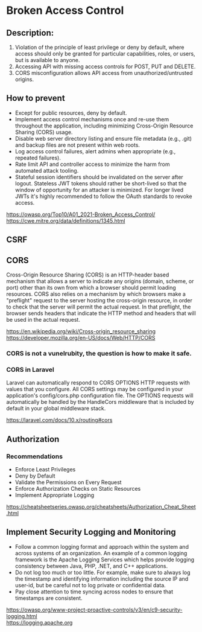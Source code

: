 # Broken Access Control

## Description:
1. Violation of the principle of least privilege or deny by default, where access should only be granted for particular capabilities, roles, or users, but is available to anyone.
2. Accessing API with missing access controls for POST, PUT and DELETE.
3. CORS misconfiguration allows API access from unauthorized/untrusted origins.

## How to prevent

* Except for public resources, deny by default.
* Implement access control mechanisms once and re-use them throughout the application, including minimizing Cross-Origin Resource Sharing (CORS) usage.
* Disable web server directory listing and ensure file metadata (e.g., .git) and backup files are not present within web roots.
* Log access control failures, alert admins when appropriate (e.g., repeated failures).
* Rate limit API and controller access to minimize the harm from automated attack tooling.
* Stateful session identifiers should be invalidated on the server after logout. Stateless JWT tokens should rather be short-lived so that the window of opportunity for an attacker is minimized. For longer lived JWTs it's highly recommended to follow the OAuth standards to revoke access.

https://owasp.org/Top10/A01_2021-Broken_Access_Control/  
https://cwe.mitre.org/data/definitions/1345.html  

## CSRF



## CORS

Cross-Origin Resource Sharing (CORS) is an HTTP-header based mechanism that allows a server to indicate any origins (domain, scheme, or port) other than its own from which a browser should permit loading resources. CORS also relies on a mechanism by which browsers make a "preflight" request to the server hosting the cross-origin resource, in order to check that the server will permit the actual request. In that preflight, the browser sends headers that indicate the HTTP method and headers that will be used in the actual request.

https://en.wikipedia.org/wiki/Cross-origin_resource_sharing  
https://developer.mozilla.org/en-US/docs/Web/HTTP/CORS  

### CORS is not a vunelrubity, the question is how to make it safe.

### CORS in Laravel

Laravel can automatically respond to CORS OPTIONS HTTP requests with values that you configure. All CORS settings may be configured in your application's config/cors.php configuration file. The OPTIONS requests will automatically be handled by the HandleCors middleware that is included by default in your global middleware stack.

https://laravel.com/docs/10.x/routing#cors  

## Authorization

### Recommendations

- Enforce Least Privileges
- Deny by Default
- Validate the Permissions on Every Request
- Enforce Authorization Checks on Static Resources
- Implement Appropriate Logging

https://cheatsheetseries.owasp.org/cheatsheets/Authorization_Cheat_Sheet.html  

## Implement Security Logging and Monitoring

- Follow a common logging format and approach within the system and across systems of an organization. An example of a common logging framework is the Apache Logging Services which helps provide logging consistency between Java, PHP, .NET, and C++ applications.
- Do not log too much or too little. For example, make sure to always log the timestamp and identifying information including the source IP and user-id, but be careful not to log private or confidential data.
- Pay close attention to time syncing across nodes to ensure that timestamps are consistent.

https://owasp.org/www-project-proactive-controls/v3/en/c9-security-logging.html  
https://logging.apache.org  



